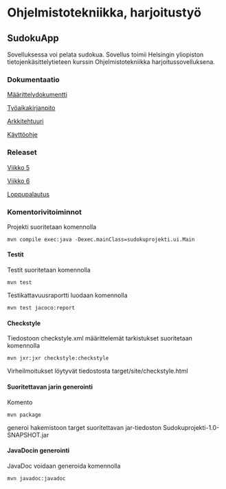 # Ohjelmistotekniikka, harjoitustyö

## SudokuApp

Sovelluksessa voi pelata sudokua. Sovellus toimii Helsingin yliopiston tietojenkäsittelytieteen kurssin Ohjelmistotekniikka harjoitussovelluksena.

###  Dokumentaatio

[Määrittelydokumentti](https://github.com/sannahan/ot-harjoitustyo/blob/master/dokumentaatio/vaatimusmaarittely.md)

[Työaikakirjanpito](https://github.com/sannahan/ot-harjoitustyo/blob/master/dokumentaatio/tyoaikakirjanpito.md)

[Arkkitehtuuri](https://github.com/sannahan/ot-harjoitustyo/blob/master/dokumentaatio/arkkitehtuuri.md)

[Käyttöohje](https://github.com/sannahan/ot-harjoitustyo/blob/master/dokumentaatio/kayttoohje.md)

### Releaset

[Viikko 5](https://github.com/sannahan/ot-harjoitustyo/releases)

[Viikko 6](https://github.com/sannahan/ot-harjoitustyo/releases/tag/viikko6)

[Loppupalautus](https://github.com/sannahan/ot-harjoitustyo/releases/tag/Loppupalautus)

### Komentorivitoiminnot

Projekti suoritetaan komennolla

	mvn compile exec:java -Dexec.mainClass=sudokuprojekti.ui.Main


#### Testit

Testit suoritetaan komennolla

	mvn test

Testikattavuusraportti luodaan komennolla

	mvn test jacoco:report


#### Checkstyle

Tiedostoon checkstyle.xml määrittelemät tarkistukset suoritetaan komennolla

	mvn jxr:jxr checkstyle:checkstyle

Virheilmoitukset löytyvät tiedostosta target/site/checkstyle.html

#### Suoritettavan jarin generointi

Komento

	mvn package

generoi hakemistoon target suoritettavan jar-tiedoston Sudokuprojekti-1.0-SNAPSHOT.jar

#### JavaDocin generointi

JavaDoc voidaan generoida komennolla

	mvn javadoc:javadoc
